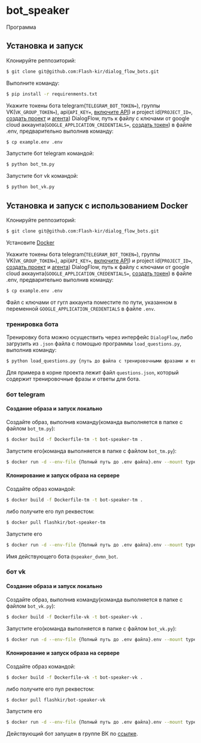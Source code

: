 # bot_speaker

Программа

## Установка и запуск

Клонируйте реппозиторий:

```bash
$ git clone git@github.com:Flash-kir/dialog_flow_bots.git
```

Выполните команду:

```bash
$ pip install -r requirenments.txt
```

Укажите токены бота telegram(`TELEGRAM_BOT_TOKEN=`), группы VK(`VK_GROUP_TOKEN=`), api(`API_KEY=`, [включите API](https://cloud.google.com/dialogflow/es/docs/quick/setup#api)) и project id(`PROJECT_ID=`, [создать проект](https://cloud.google.com/dialogflow/docs/quick/setup) и [агента](https://cloud.google.com/dialogflow/docs/quick/build-agent)) DialogFlow, путь к файлу с ключами от google cloud аккаунта(`GOOGLE_APPLICATION_CREDENTIALS=`, [создать токен](https://cloud.google.com/docs/authentication/api-keys)) в файле .env, предварительно выполнив команду:

```bash
$ cp example.env .env
```

Запустите бот telegram командой:

```bash
$ python bot_tm.py
```

Запустите бот vk командой:

```bash
$ python bot_vk.py
```

## Установка и запуск с использованием Docker

Клонируйте реппозиторий:

```bash
$ git clone git@github.com:Flash-kir/dialog_flow_bots.git
```

Установите [Docker](https://docs.docker.com/engine/install/)

Укажите токены бота telegram(`TELEGRAM_BOT_TOKEN=`), группы VK(`VK_GROUP_TOKEN=`), api(`API_KEY=`, [включите API](https://cloud.google.com/dialogflow/es/docs/quick/setup#api)) и project id(`PROJECT_ID=`, [создать проект](https://cloud.google.com/dialogflow/docs/quick/setup) и [агента](https://cloud.google.com/dialogflow/docs/quick/build-agent)) DialogFlow, путь к файлу с ключами от google cloud аккаунта(`GOOGLE_APPLICATION_CREDENTIALS=`, [создать токен](https://cloud.google.com/docs/authentication/api-keys)) в файле .env, предварительно выполнив команду:

```bash
$ cp example.env .env
```

Файл с ключами от гугл аккаунта поместите по пути, указанном в переменной `GOOGLE_APPLICATION_CREDENTIALS` в файле `.env`.

### тренировка бота

Тренировку бота можно осуществить через интерфейс `DialogFlow`, либо загрузить из `.json` файла c помощью программы `load_questions.py`, выполнив команду:

```bash
$ python load_questions.py {путь до файла с тренировочными фразами и его имя}.json
```

Для примера в корне проекта лежит файл `questions.json`, который содержит тренировочные фразы и ответы для бота.

### бот telegram

#### Создание образа и запуск локально

Создайте образ, выполнив команду(команда выполняется в папке с файлом `bot_tm.py`):

```bash
$ docker build -f Dockerfile-tm -t bot-speaker-tm .
```

Запустите его(команда выполняется в папке с файлом `bot_tm.py`):

```bash
$ docker run -d --env-file {Полный путь до .env файла}.env --mount type=bind,source={Полный путь до key.json файла}/,target=/app flashkir/bot-speaker-tm
```

#### Клонирование и запуск образа на сервере

Создайте образ командой:

```bash
$ docker build -f Dockerfile-tm -t bot-speaker-tm .
```

либо получите его пул реквестом:

```bash
$ docker pull flashkir/bot-speaker-tm
```

Запустите его

```bash
$ docker run -d --env-file {Полный путь до .env файла}.env --mount type=bind,source={Полный путь до key.json файла}/,target=/app flashkir/bot-speaker-tm
```

Имя действующего бота `@speaker_dvmn_bot`.

### бот vk

#### Создание образа и запуск локально

Создайте образ, выполнив команду(команда выполняется в папке с файлом `bot_vk.py`):

```bash
$ docker build -f Dockerfile-vk -t bot-speaker-vk .
```

Запустите его(команда выполняется в папке с файлом `bot_vk.py`):

```bash
$ docker run -d --env-file {Полный путь до .env файла}.env --mount type=bind,source={Полный путь до key.json файла}/,target=/app flashkir/bot-speaker-vk
```

#### Клонирование и запуск образа на сервере

Создайте образ командой:

```bash
$ docker build -f Dockerfile-vk -t bot-speaker-vk .
```

либо получите его пул реквестом:

```bash
$ docker pull flashkir/bot-speaker-vk
```

Запустите его

```bash
$ docker run -d --env-file {Полный путь до .env файла}.env --mount type=bind,source={Полный путь до key.json файла}/,target=/app flashkir/bot-speaker-vk
```

Действующий бот запущен в группе ВК по [ссылке](https://vk.com/public221141443).
